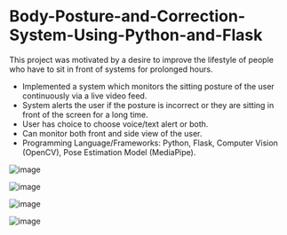 # Body-Posture-and-Correction-System-Using-Python-and-Flask


This project was motivated by a desire to improve the lifestyle of people who have to sit in front of systems for prolonged hours.

- Implemented a system which monitors the sitting posture of the user continuously via a live video feed.
- System alerts the user if the posture is incorrect or they are sitting in front of the screen for a long time.
- User has choice to choose voice/text alert or both.
- Can monitor both front and side view of the user.
- Programming Language/Frameworks: Python, Flask, Computer Vision (OpenCV), Pose Estimation Model (MediaPipe).



![image](https://user-images.githubusercontent.com/73608152/216406364-a5eb7890-2138-41c8-949a-46d19f0e830e.png)


![image](https://user-images.githubusercontent.com/73608152/216406424-332ec485-5537-4f10-a3e5-84e4a75c5f96.png)


![image](https://user-images.githubusercontent.com/73608152/216406466-c51aa47d-dc2a-49aa-85f7-3ac1facb7ee2.png)



![image](https://user-images.githubusercontent.com/73608152/216406517-2f92aa6d-cc60-4365-a5d1-743c18c33f25.png)



